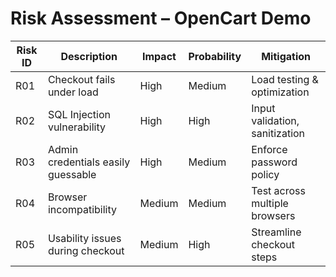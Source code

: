# Risk Assessment – OpenCart Demo

| Risk ID | Description | Impact | Probability | Mitigation |
|---------|-------------|--------|-------------|------------|
| R01 | Checkout fails under load | High | Medium | Load testing & optimization |
| R02 | SQL Injection vulnerability | High | High | Input validation, sanitization |
| R03 | Admin credentials easily guessable | High | Medium | Enforce password policy |
| R04 | Browser incompatibility | Medium | Medium | Test across multiple browsers |
| R05 | Usability issues during checkout | Medium | High | Streamline checkout steps |
